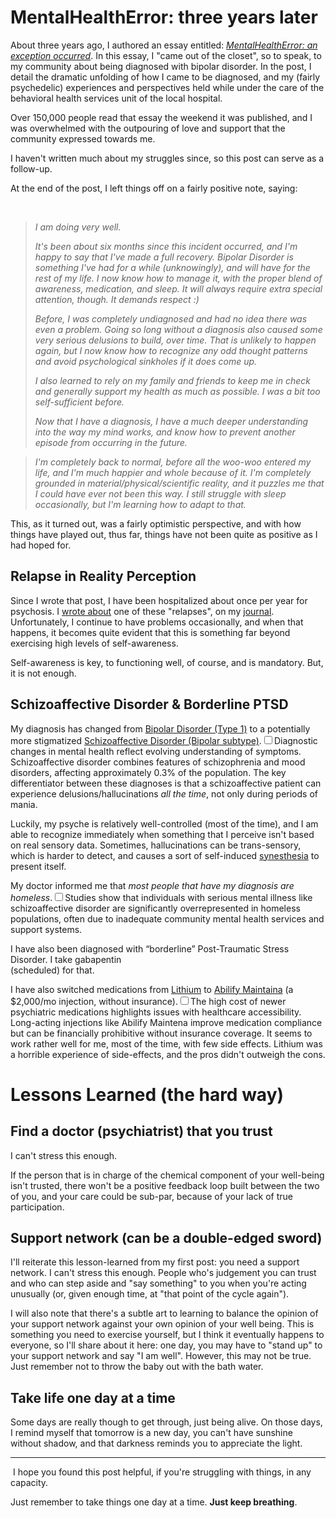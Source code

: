# MentalHealthError: three years later

  About three years ago, I authored an essay entitled: [*MentalHealthError: an exception occurred*](/essays/2016-01-mentalhealtherror_an_exception_occurred). In this essay, I "came out of the closet", so to speak, to my community about being diagnosed with bipolar disorder. In the post, I detail the dramatic unfolding of how I came to be diagnosed, and my (fairly psychedelic) experiences and perspectives held while under the care of the behavioral health services unit of the local hospital.

 Over 150,000 people read that essay the weekend it was published, and I was overwhelmed with the outpouring of love and support that the community expressed towards me.

 I haven't written much about my struggles since, so this post can serve as a follow\-up.

 At the end of the post, I left things off on a fairly positive note, saying:

  

 
> *I am doing very well.*
> 
>  *It's been about six months since this incident occurred, and I'm happy to say that I've made a full recovery. Bipolar Disorder is something I've had for a while (unknowingly), and will have for the rest of my life. I now know how to manage it, with the proper blend of awareness, medication, and sleep. It will always require extra special attention, though. It demands respect :)*
> 
>  *Before, I was completely undiagnosed and had no idea there was even a problem. Going so long without a diagnosis also caused some very serious delusions to build, over time. That is unlikely to happen again, but I now know how to recognize any odd thought patterns and avoid psychological sinkholes if it does come up.*
> 
>  *I also learned to rely on my family and friends to keep me in check and generally support my health as much as possible. I was a bit too self\-sufficient before.* 
> 
>  *Now that I have a diagnosis, I have a much deeper understanding into the way my mind works, and know how to prevent another episode from occurring in the future.*

 
> *I'm completely back to normal, before all the woo\-woo entered my life, and I'm much happier and whole because of it. I'm completely grounded in material/physical/scientific reality, and it puzzles me that I could have ever not been this way. I still struggle with sleep occasionally, but I'm learning how to adapt to that.*

 This, as it turned out, was a fairly optimistic perspective, and with how things have played out, thus far, things have not been quite as positive as I had hoped for.

 ## Relapse in Reality Perception

 Since I wrote that post, I have been hospitalized about once per year for psychosis. I [wrote about](http://journal.kennethreitz.org/entry/on-mania) one of these "relapses", on my [journal](https://journal.kennethreitz.org/). Unfortunately, I continue to have problems occasionally, and when that happens, it becomes quite evident that this is something far beyond exercising high levels of self\-awareness.

 Self\-awareness is key, to functioning well, of course, and is mandatory. But, it is not enough.

 ## Schizoaffective Disorder \& Borderline PTSD

 My diagnosis has changed from [Bipolar Disorder (Type 1\)](https://en.wikipedia.org/wiki/Bipolar_disorder) to a potentially more stigmatized [Schizoaffective Disorder (Bipolar subtype)](https://en.wikipedia.org/wiki/Schizoaffective_disorder).<label for="sn-diagnosis-change" class="margin-toggle sidenote-number"></label><input type="checkbox" id="sn-diagnosis-change" class="margin-toggle"/><span class="sidenote">Diagnostic changes in mental health reflect evolving understanding of symptoms. Schizoaffective disorder combines features of schizophrenia and mood disorders, affecting approximately 0.3% of the population.</span> The key differentiator between these diagnoses is that a schizoaffective patient can experience delusions/hallucinations *all the time*, not only during periods of mania.

 Luckily, my psyche is relatively well\-controlled (most of the time), and I am able to recognize immediately when something that I perceive isn't based on real sensory data. Sometimes, hallucinations can be trans\-sensory, which is harder to detect, and causes a sort of self\-induced [synesthesia](https://en.wikipedia.org/wiki/Synesthesia) to present itself.

 My doctor informed me that *most people that have my diagnosis are homeless*.<label for="sn-homelessness-statistics" class="margin-toggle sidenote-number"></label><input type="checkbox" id="sn-homelessness-statistics" class="margin-toggle"/><span class="sidenote">Studies show that individuals with serious mental illness like schizoaffective disorder are significantly overrepresented in homeless populations, often due to inadequate community mental health services and support systems.</span>   
  
I have also been diagnosed with “borderline” Post\-Traumatic Stress Disorder. I take gabapentin   
(scheduled) for that.

 I have also switched medications from [Lithium](https://en.wikipedia.org/wiki/Lithium_(medication)) to [Abilify Maintaina](https://en.wikipedia.org/wiki/Aripiprazole) (a $2,000/mo injection, without insurance).<label for="sn-medication-costs" class="margin-toggle sidenote-number"></label><input type="checkbox" id="sn-medication-costs" class="margin-toggle"/><span class="sidenote">The high cost of newer psychiatric medications highlights issues with healthcare accessibility. Long-acting injections like Abilify Maintena improve medication compliance but can be financially prohibitive without insurance coverage.</span> It seems to work rather well for me, most of the time, with few side effects. Lithium was a horrible experience of side\-effects, and the pros didn't outweigh the cons.  
  


 # Lessons Learned (the hard way)

 ## Find a doctor (psychiatrist) that you trust

 I can't stress this enough. 

 If the person that is in charge of the chemical component of your well\-being isn't trusted, there won't be a positive feedback loop built between the two of you, and your care could be sub\-par, because of your lack of true participation.

 ## Support network (can be a double\-edged sword)

 I'll reiterate this lesson\-learned from my first post: you need a support network. I can't stress this enough. People who's judgement you can trust and who can step aside and "say something" to you when you're acting unusually (or, given enough time, at "that point of the cycle again"). 

 I will also note that there's a subtle art to learning to balance the opinion of your support network against your own opinion of your well being. This is something you need to exercise yourself, but I think it eventually happens to everyone, so I'll share about it here: one day, you may have to "stand up" to your support network and say "I am well". However, this may not be true. Just remember not to throw the baby out with the bath water. 

 ## Take life one day at a time

 Some days are really though to get through, just being alive. On those days, I remind myself that tomorrow is a new day, you can't have sunshine without shadow, and that darkness reminds you to appreciate the light.

 

---

  I hope you found this post helpful, if you're struggling with things, in any capacity. 

 Just remember to take things one day at a time. **Just keep breathing**.

  
